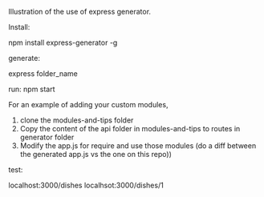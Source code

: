 Illustration of the use of express generator.

Install:

npm install express-generator -g

generate:

express folder_name

run:  npm start

For an example of adding your custom modules, 
1. clone the modules-and-tips folder
2. Copy the content of the api folder in modules-and-tips to routes in generator folder
3. Modify the app.js for require and use those modules (do a diff between the generated app.js vs the one on this repo))


test:

localhost:3000/dishes
localhsot:3000/dishes/1


